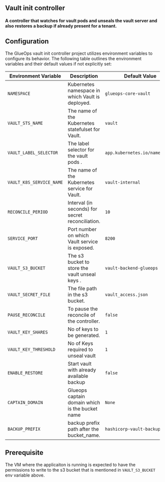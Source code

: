 ## Vault init controller

#### A controller that watches for vault pods and unseals the vault server and also restores a backup if already present for a tenant.

## Configuration

The GlueOps vault init controller project utilizes environment variables to configure its behavior. The following table outlines the environment variables and their default values if not explicitly set:

| Environment Variable       | Description                                       | Default Value                 |
|--------------------------- |---------------------------------------------------|-------------------------------|
| `NAMESPACE`                | Kubernetes namespace in which Vault is deployed.  | `glueops-core-vault`          |
| `VAULT_STS_NAME        `   | The name of the Kubernetes statefulset for Vault. | `vault`                       |
| `VAULT_LABEL_SELECTOR  `   | The label selector for the vault pods .           | `app.kubernetes.io/name=vault`|
| `VAULT_K8S_SERVICE_NAME`   | The name of the Kubernetes service for Vault.     | `vault-internal`              |
| `RECONCILE_PERIOD`         | Interval (in seconds) for secret reconciliation.  | `10`                          |
| `SERVICE_PORT`             | Port number on which Vault service is exposed.    | `8200`                        |
| `VAULT_S3_BUCKET`          | The s3 bucket to store the vault unseal keys .    | `vault-backend-glueops`       |
| `VAULT_SECRET_FILE`        | The file path in the s3 bucket.                   | `vault_access.json`           |
| `PAUSE_RECONCILE  `        | To pause the reconcile of the controller.         | `false`                       |
| `VAULT_KEY_SHARES  `       | No of keys to be generated.                       | `1`                           |  
| `VAULT_KEY_THRESHOLD  `    | No of Keys required to unseal vault               | `1`                           | 
| `ENABLE_RESTORE  `         | Start vault with already available backup         | `false`                       |  
| `CAPTAIN_DOMAIN  `         | Glueops captain domain which is the bucket name   | `None`                        |
| `BACKUP_PREFIX  `          | backup prefix path after the bucket_name.         | `hashicorp-vault-backups`     |  

## Prerequisite

The VM where the applicaiton is running is expected to have the permissions to write to the s3 bucket that is mentioned in `VAULT_S3_BUCKET` env variable above.

